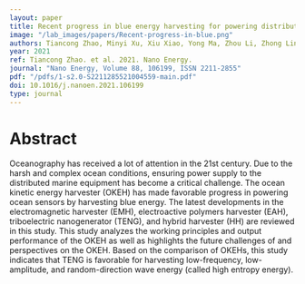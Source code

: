 ```yaml
---
layout: paper
title: Recent progress in blue energy harvesting for powering distributed sensors in ocean
image: "/lab_images/papers/Recent-progress-in-blue.png"
authors: Tiancong Zhao, Minyi Xu, Xiu Xiao, Yong Ma, Zhou Li, Zhong Lin Wang
year: 2021
ref: Tiancong Zhao. et al. 2021. Nano Energy.
journal: "Nano Energy, Volume 88, 106199, ISSN 2211-2855"
pdf: "/pdfs/1-s2.0-S2211285521004559-main.pdf"
doi: 10.1016/j.nanoen.2021.106199
type: journal
---
```


# Abstract

Oceanography has received a lot of attention in the 21st century. Due to the harsh and complex ocean conditions, ensuring power supply to the distributed marine equipment has become a critical challenge. The ocean kinetic energy harvester (OKEH) has made favorable progress in powering ocean sensors by harvesting blue energy. The latest developments in the electromagnetic harvester (EMH), electroactive polymers harvester (EAH), triboelectric nanogenerator (TENG), and hybrid harvester (HH) are reviewed in this study. This study analyzes the working principles and output performance of the OKEH as well as highlights the future challenges of and perspectives on the OKEH. Based on the comparison of OKEHs, this study indicates that TENG is favorable for harvesting low-frequency, low-amplitude, and random-direction wave energy (called high entropy energy).

